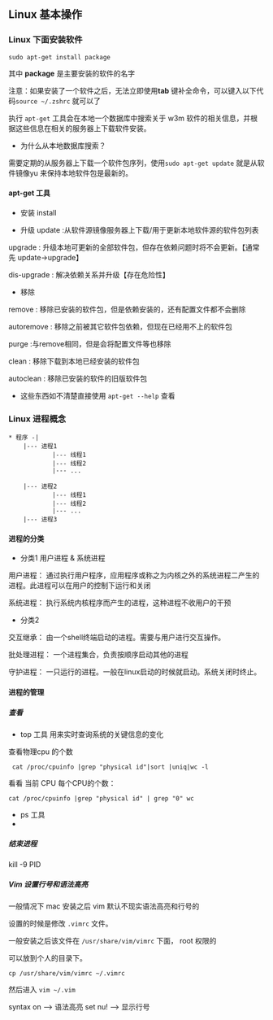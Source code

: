 ## Linux 基本操作

### Linux 下面安装软件

``sudo apt-get install package``

其中 **package** 是主要安装的软件的名字

注意：如果安装了一个软件之后，无法立即使用**tab** 键补全命令，可以键入以下代码``source ~/.zshrc`` 就可以了

执行 ``apt-get`` 工具会在本地一个数据库中搜索关于 w3m 软件的相关信息，并根据这些信息在相关的服务器上下载软件安装。

* 为什么从本地数据库搜索？

需要定期的从服务器上下载一个软件包序列，使用``sudo apt-get update`` 就是从软件镜像yu 来保持本地软件包是最新的。

#### apt-get 工具

* 安装
install

* 升级
update :从软件源镜像服务器上下载/用于更新本地软件源的软件包列表

upgrade : 升级本地可更新的全部软件包，但存在依赖问题时将不会更新。【通常先 update->upgrade】

dis-upgrade : 解决依赖关系并升级【存在危险性】

* 移除

remove : 移除已安装的软件包，但是依赖安装的，还有配置文件都不会删除

autoremove : 移除之前被其它软件包依赖，但现在已经用不上的软件包

purge :与remove相同，但是会将配置文件等也移除

clean : 移除下载到本地已经安装的软件包

autoclean : 移除已安装的软件的旧版软件包

* 这些东西如不清楚直接使用 ``apt-get --help`` 查看

 
### Linux  进程概念

```
* 程序 -|
	|--- 进程1
			|--- 线程1
			|--- 线程2
			|--- ...
			 
	|--- 进程2
			|--- 线程1
			|--- 线程2
			|--- ...
	|--- 进程3
```

#### 进程的分类

* 分类1
用户进程 & 系统进程

用户进程： 通过执行用户程序，应用程序或称之为内核之外的系统进程二产生的进程。此进程可以在用户的控制下运行和关闭

系统进程： 执行系统内核程序而产生的进程，这种进程不收用户的干预

* 分类2

交互继承： 由一个shell终端启动的进程。需要与用户进行交互操作。

批处理进程： 一个进程集合，负责按顺序启动其他的进程

守护进程： 一只运行的进程。一般在linux启动的时候就启动。系统关闭时终止。


#### 进程的管理

##### 查看

* top 工具
用来实时查询系统的关键信息的变化

查看物理cpu 的个数

`` cat /proc/cpuinfo |grep "physical id"|sort |uniq|wc -l``

看看 当前 CPU 每个CPU的个数：

``cat /proc/cpuinfo |grep "physical id" | grep "0" wc ``

* ps 工具
* 

##### 结束进程

kill -9 PID



##### Vim 设置行号和语法高亮

一般情况下 mac 安装之后 vim 默认不现实语法高亮和行号的

设置的时候是修改 ``.vimrc``  文件。  

一般安装之后该文件在 ``/usr/share/vim/vimrc`` 下面， root 权限的

可以放到个人的目录下。

```
cp /usr/share/vim/vimrc ~/.vimrc

```

然后进入 ``vim ~/.vim`` 

syntax on  --> 语法高亮
set nu!  --> 显示行号



